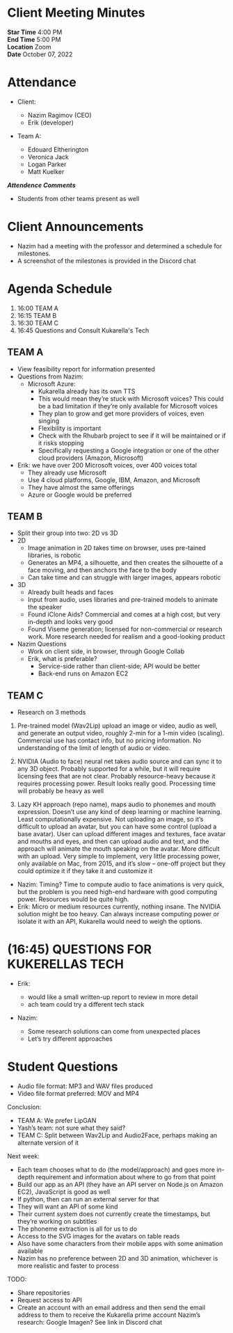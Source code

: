 # Client Meeting Minutes

**Star Time** 4:00 PM <br>
**End Time** 5:00 PM <br>
**Location** Zoom <br>
**Date** October 07, 2022

# Attendance

- Client:
    - Nazim Ragimov (CEO)
    - Erik (developer)

- Team A:
    - Edouard Eltherington
    - Veronica Jack
    - Logan Parker
    - Matt Kuelker

***Attendence Comments***

- Students from other teams present as well

# Client Announcements

- Nazim had a meeting with the professor and determined a schedule for milestones.
- A screenshot of the milestones is provided in the Discord chat
 
# Agenda Schedule

1. 16:00 TEAM A
2. 16:15 TEAM B 
3. 16:30 TEAM C
4. 16:45 Questions and Consult Kukarella's Tech

## TEAM A

- View feasibility report for information presented
- Questions from Nazim:
    - Microsoft Azure:
        - Kukarella already has its own TTS
        - This would mean they’re stuck with Microsoft voices? This could be a bad limitation if they’re only available for Microsoft voices
        - They plan to grow and get more providers of voices, even singing
        - Flexibility is important
        - Check with the Rhubarb project to see if it will be maintained or if it risks stopping
        - Specifically requesting a Google integration or one of the other cloud providers (Amazon, Microsoft)
- Erik: we have over 200 Microsoft voices, over 400 voices total
    - They already use Microsoft
    - Use 4 cloud platforms, Google, IBM, Amazon, and Microsoft
    - They have almost the same offerings
    - Azure or Google would be preferred

## TEAM B

- Split their group into two: 2D vs 3D
- 2D
    - Image animation in 2D takes time on browser, uses pre-tained libraries, is robotic
    - Generates an MP4, a silhouette, and then creates the silhouette of a face moving, and then anchors the face to the body
    - Can take time and can struggle with larger images, appears robotic
- 3D
    - Already built heads and faces
    - Input from audio, uses libraries and pre-trained models to animate the speaker
    - Found iClone Aids? Commercial and comes at a high cost, but very in-depth and looks very good
    - Found Viseme generation; licensed for non-commercial or research work. More research needed for realism and a good-looking product
- Nazim Questions
    - Work on client side, in browser, through Google Collab
    - Erik, what is preferable?
        - Service-side rather than client-side; API would be better
        - Back-end runs on Amazon EC2

## TEAM C

- Research on 3 methods

1.	Pre-trained model (Wav2Lip) upload an image or video, audio as well, and generate an output video, roughly 2-min for a 1-min video (scaling). Commercial use has contact info, but no pricing information. No understanding of the limit of length of audio or video.

2. NVIDIA (Audio to face) neural net takes audio source and can sync it to any 3D object. Probably supported for a while, but it will require licensing fees that are not clear. Probably resource-heavy because it requires processing power. Result looks really good. Processing time will probably be heavy as well

3. Lazy KH approach (repo name), maps audio to phonemes and mouth expression. Doesn’t use any kind of deep learning or machine learning. Least computationally expensive. Not uploading an image, so it’s difficult to upload an avatar, but you can have some control (upload a base avatar). User can upload different images and textures, face avatar and mouths and eyes, and then can upload audio and text, and the approach will animate the mouth speaking on the avatar. More difficult with an upload. Very simple to implement, very little processing power, only available on Mac, from 2015, and it’s slow – one-off project but they could optimize it if they take it and customize it

- Nazim: Timing? Time to compute audio to face animations is very quick, but the problem is you need high-end hardware with good computing power. Resources would be quite high.
- Erik: Micro or medium resources currently, nothing insane. The NVIDIA solution might be too heavy. Can always increase computing power or isolate it with an API, Kukarella would need to weigh the options.
 
# (16:45) QUESTIONS FOR KUKERELLAS TECH

- Erik:
    - would like a small written-up report to review in more detail
    - ach team could try a different tech stack

- Nazim:
    - Some research solutions can come from unexpected places
    - Let’s try different approaches

# Student Questions

- Audio file format: MP3 and WAV files produced
- Video file format preferred: MOV and MP4

Conclusion:
-	TEAM A: We prefer LipGAN
-	Yash’s team: not sure what they said?
-	TEAM C: Split between Wav2Lip and Audio2Face, perhaps making an alternate version of it

Next week:
-	Each team chooses what to do (the model/approach) and goes more in-depth requirement and information about where to go from that point
-	Build our app as an API (they have an API server on Node.js on Amazon EC2), JavaScript is good as well
-	If python, then can run an external server for that
-	They will want an API of some kind
-	Their current system does not currently create the timestamps, but they’re working on subtitles
-	The phoneme extraction is all for us to do
-	Access to the SVG images for the avatars on table reads
-	Also have some characters from their mobile apps with some animation available
-	Nazim has no preference between 2D and 3D animation, whichever is more realistic and faster to process

TODO:
-	Share repositories
-	Request access to API
-	Create an account with an email address and then send the email address to them to receive the Kukarella prime account
Nazim’s research: Google Imagen? See link in Discord chat
